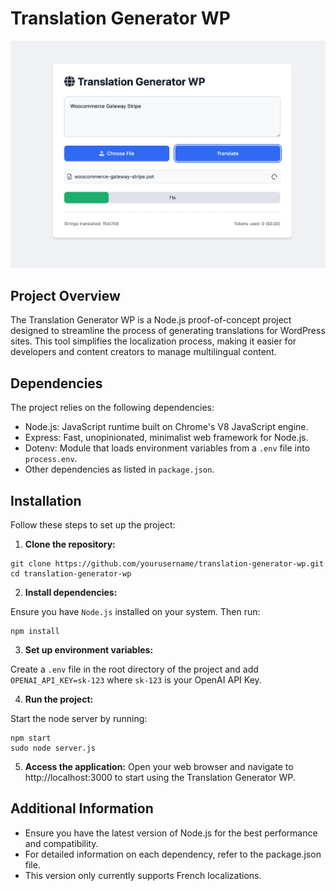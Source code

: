 # Translation Generator WP

![Translation Generator WP](translation-generator-wp.png)

## Project Overview

The Translation Generator WP is a Node.js proof-of-concept project designed to streamline the process of generating translations for WordPress sites. This tool simplifies the localization process, making it easier for developers and content creators to manage multilingual content.

## Dependencies

The project relies on the following dependencies:

- Node.js: JavaScript runtime built on Chrome's V8 JavaScript engine.
- Express: Fast, unopinionated, minimalist web framework for Node.js.
- Dotenv: Module that loads environment variables from a `.env` file into `process.env`.
- Other dependencies as listed in `package.json`.

## Installation

Follow these steps to set up the project:

1. **Clone the repository:**

```
git clone https://github.com/yourusername/translation-generator-wp.git
cd translation-generator-wp
```

2. **Install dependencies:**

Ensure you have `Node.js` installed on your system. Then run:

```
npm install
```

3. **Set up environment variables:**

Create a `.env` file in the root directory of the project and add `OPENAI_API_KEY=sk-123` where `sk-123` is your OpenAI API Key.

4. **Run the project:**

Start the node server by running:

```
npm start
sudo node server.js
```

5. **Access the application:**
Open your web browser and navigate to http://localhost:3000 to start using the Translation Generator WP.

## Additional Information

* Ensure you have the latest version of Node.js for the best performance and compatibility.
* For detailed information on each dependency, refer to the package.json file.
* This version only currently supports French localizations.

